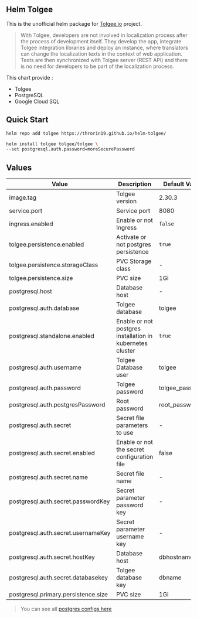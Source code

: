 ## Helm Tolgee

This is the unofficial helm package for [Tolgee.io](https://tolgee.io/) project.

> With Tolgee, developers are not involved in localization process after the process of development itself. They develop the app, integrate Tolgee integration libraries and deploy an instance, where translators can change the localization texts in the context of web application. Texts are then synchronized with Tolgee server (REST API) and there is no need for developers to be part of the localization process.

This chart provide :

- Tolgee
- PostgreSQL
- Google Cloud SQL

## Quick Start

```bash
helm repo add tolgee https://throrin19.github.io/helm-tolgee/

helm install tolgee tolgee/tolgee \
--set postgresql.auth.password=moreSecurePassword
```

## Values

| Value                               | Description                                               | Default Value |
|-------------------------------------|-----------------------------------------------------------| --- |
| image.tag                           | Tolgee version                                            | 2.30.3 |
| service.port                        | Service port                                              | 8080 |
| ingress.enabled                     | Enable or not Ingress                                     | `false` |
| tolgee.persistence.enabled          | Activate or not postgres persistence                      | `true` |
| tolgee.persistence.storageClass     | PVC Storage class                                         | - |
| tolgee.persistence.size             | PVC size                                                  | 1Gi |
| postgresql.host                     | Database host                                             | - |
| postgresql.auth.database            | Tolgee database                                           | tolgee |
| postgresql.standalone.enabled       | Enable or not postgres installation in kubernetes cluster | `true` |
| postgresql.auth.username            | Tolgee Database user                                      | tolgee |
| postgresql.auth.password            | Tolgee password                                           | tolgee_password |
| postgresql.auth.postgresPassword    | Root password                                             | root_password |
| postgresql.auth.secret              | Secret file parameters to use                             | - |
| postgresql.auth.secret.enabled      | Enable or not the secret configuration file               | false |
| postgresql.auth.secret.name         | Secret file name                                          | - |
| postgresql.auth.secret.passwordKey  | Secret parameter password key                             | - |
| postgresql.auth.secret.usernameKey  | Secret parameter username key                             | - |
| postgresql.auth.secret.hostKey      | Database host                                             | dbhostname      |
| postgresql.auth.secret.databasekey  | Tolgee database key                                       | dbname      |
| postgresql.primary.persistence.size | PVC size                                                  | 1Gi |

> You can see all [postgres configs here](https://artifacthub.io/packages/helm/bitnami/postgresql)